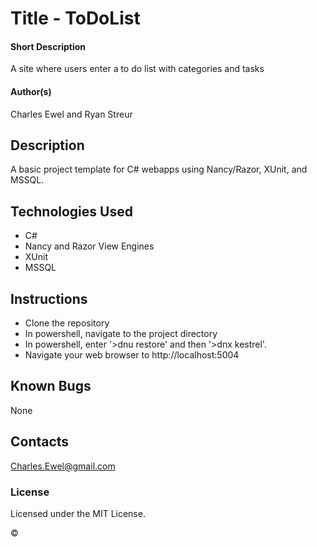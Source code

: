 # Title - ToDoList

#### Short Description

A site where users enter a to do list with categories and tasks

#### Author(s)
Charles Ewel and Ryan Streur

## Description

A basic project template for C# webapps using Nancy/Razor, XUnit, and MSSQL.

## Technologies Used

* C#
* Nancy and Razor View Engines
* XUnit
* MSSQL

## Instructions

* Clone the repository
* In powershell, navigate to the project directory
* In powershell, enter '>dnu restore' and then '>dnx kestrel'.
* Navigate your web browser to http://localhost:5004

## Known Bugs

None

## Contacts

Charles.Ewel@gmail.com

### License

Licensed under the MIT License.

&copy;
